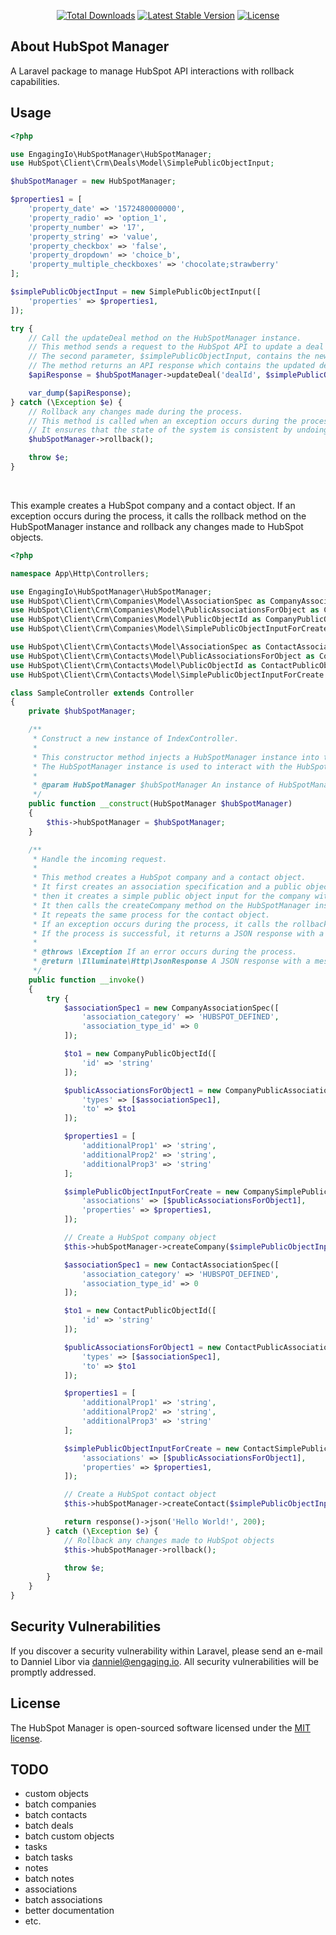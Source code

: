 <p align="center">
<a href="https://packagist.org/packages/engaging-io/hubspot-manager"><img src="https://img.shields.io/packagist/dt/laravel/framework" alt="Total Downloads"></a>
<a href="https://packagist.org/packages/engaging-io/hubspot-manager"><img src="https://img.shields.io/packagist/v/laravel/framework" alt="Latest Stable Version"></a>
<a href="https://packagist.org/packages/engaging-io/hubspot-manager"><img src="https://img.shields.io/packagist/l/laravel/framework" alt="License"></a>
</p>

## About HubSpot Manager

A Laravel package to manage HubSpot API interactions with rollback capabilities.

## Usage

```php
<?php

use EngagingIo\HubSpotManager\HubSpotManager;
use HubSpot\Client\Crm\Deals\Model\SimplePublicObjectInput;

$hubSpotManager = new HubSpotManager;

$properties1 = [
    'property_date' => '1572480000000',
    'property_radio' => 'option_1',
    'property_number' => '17',
    'property_string' => 'value',
    'property_checkbox' => 'false',
    'property_dropdown' => 'choice_b',
    'property_multiple_checkboxes' => 'chocolate;strawberry'
];

$simplePublicObjectInput = new SimplePublicObjectInput([
    'properties' => $properties1,
]);

try {
    // Call the updateDeal method on the HubSpotManager instance.
    // This method sends a request to the HubSpot API to update a deal with the given ID.
    // The second parameter, $simplePublicObjectInput, contains the new data for the deal.
    // The method returns an API response which contains the updated deal data or an error message.
    $apiResponse = $hubSpotManager->updateDeal('dealId', $simplePublicObjectInput);

    var_dump($apiResponse);
} catch (\Exception $e) {
    // Rollback any changes made during the process.
    // This method is called when an exception occurs during the process.
    // It ensures that the state of the system is consistent by undoing any changes that were made.
    $hubSpotManager->rollback();

    throw $e;
}

```

<br>

This example creates a HubSpot company and a contact object.
If an exception occurs during the process, it calls the rollback method on the HubSpotManager instance and rollback any changes made to HubSpot objects.

```php
<?php

namespace App\Http\Controllers;

use EngagingIo\HubSpotManager\HubSpotManager;
use HubSpot\Client\Crm\Companies\Model\AssociationSpec as CompanyAssociationSpec;
use HubSpot\Client\Crm\Companies\Model\PublicAssociationsForObject as CompanyPublicAssociationsForObject;
use HubSpot\Client\Crm\Companies\Model\PublicObjectId as CompanyPublicObjectId;
use HubSpot\Client\Crm\Companies\Model\SimplePublicObjectInputForCreate as CompanySimplePublicObjectInputForCreate;

use HubSpot\Client\Crm\Contacts\Model\AssociationSpec as ContactAssociationSpec;
use HubSpot\Client\Crm\Contacts\Model\PublicAssociationsForObject as ContactPublicAssociationsForObject;
use HubSpot\Client\Crm\Contacts\Model\PublicObjectId as ContactPublicObjectId;
use HubSpot\Client\Crm\Contacts\Model\SimplePublicObjectInputForCreate as ContactSimplePublicObjectInputForCreate;

class SampleController extends Controller
{
    private $hubSpotManager;

    /**
     * Construct a new instance of IndexController.
     *
     * This constructor method injects a HubSpotManager instance into the controller.
     * The HubSpotManager instance is used to interact with the HubSpot API.
     *
     * @param HubSpotManager $hubSpotManager An instance of HubSpotManager.
     */
    public function __construct(HubSpotManager $hubSpotManager)
    {
        $this->hubSpotManager = $hubSpotManager;
    }

    /**
     * Handle the incoming request.
     *
     * This method creates a HubSpot company and a contact object.
     * It first creates an association specification and a public object ID for the company,
     * then it creates a simple public object input for the company with the association and properties.
     * It then calls the createCompany method on the HubSpotManager instance with the simple public object input.
     * It repeats the same process for the contact object.
     * If an exception occurs during the process, it calls the rollback method on the HubSpotManager instance.
     * If the process is successful, it returns a JSON response with a message.
     *
     * @throws \Exception If an error occurs during the process.
     * @return \Illuminate\Http\JsonResponse A JSON response with a message.
     */
    public function __invoke()
    {
        try {
            $associationSpec1 = new CompanyAssociationSpec([
                'association_category' => 'HUBSPOT_DEFINED',
                'association_type_id' => 0
            ]);

            $to1 = new CompanyPublicObjectId([
                'id' => 'string'
            ]);

            $publicAssociationsForObject1 = new CompanyPublicAssociationsForObject([
                'types' => [$associationSpec1],
                'to' => $to1
            ]);

            $properties1 = [
                'additionalProp1' => 'string',
                'additionalProp2' => 'string',
                'additionalProp3' => 'string'
            ];

            $simplePublicObjectInputForCreate = new CompanySimplePublicObjectInputForCreate([
                'associations' => [$publicAssociationsForObject1],
                'properties' => $properties1,
            ]);

            // Create a HubSpot company object
            $this->hubSpotManager->createCompany($simplePublicObjectInputForCreate);

            $associationSpec1 = new ContactAssociationSpec([
                'association_category' => 'HUBSPOT_DEFINED',
                'association_type_id' => 0
            ]);

            $to1 = new ContactPublicObjectId([
                'id' => 'string'
            ]);

            $publicAssociationsForObject1 = new ContactPublicAssociationsForObject([
                'types' => [$associationSpec1],
                'to' => $to1
            ]);

            $properties1 = [
                'additionalProp1' => 'string',
                'additionalProp2' => 'string',
                'additionalProp3' => 'string'
            ];

            $simplePublicObjectInputForCreate = new ContactSimplePublicObjectInputForCreate([
                'associations' => [$publicAssociationsForObject1],
                'properties' => $properties1,
            ]);

            // Create a HubSpot contact object
            $this->hubSpotManager->createContact($simplePublicObjectInputForCreate);

            return response()->json('Hello World!', 200);
        } catch (\Exception $e) {
            // Rollback any changes made to HubSpot objects
            $this->hubSpotManager->rollback();

            throw $e;
        }
    }
}

```

## Security Vulnerabilities

If you discover a security vulnerability within Laravel, please send an e-mail to Danniel Libor via [danniel@engaging.io](mailto:danniel@engaging.io). All security vulnerabilities will be promptly addressed.

## License

The HubSpot Manager is open-sourced software licensed under the [MIT license](https://opensource.org/licenses/MIT).

## TODO

- custom objects
- batch companies
- batch contacts
- batch deals
- batch custom objects
- tasks
- batch tasks
- notes
- batch notes
- associations
- batch associations
- better documentation
- etc.
